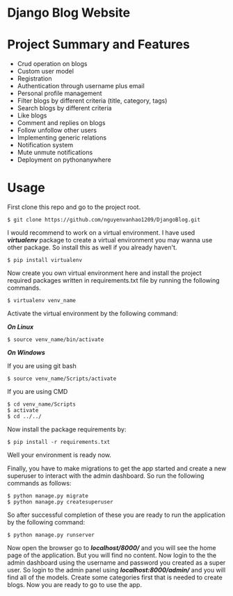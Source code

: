 # Django Blog Website

Project Summary and Features
================

  + Crud operation on blogs
  + Custom user model
  + Registration
  + Authentication through username plus email
  + Personal profile management
  + Filter blogs by different criteria (title, category, tags)
  + Search blogs by different criteria
  + Like blogs
  + Comment and replies on blogs
  + Follow unfollow other users
  + Implementing generic relations
  + Notification system
  + Mute unmute notifications
  + Deployment on pythonanywhere

Usage
=================

First clone this repo and go to the project root.

    $ git clone https://github.com/nguyenvanhao1209/DjangoBlog.git

I would recommend to work on a virtual environment. I have used ***virtualenv*** package to create a virtual environment you may wanna use other package. So install this as well if you already haven't.

    $ pip install virtualenv
    
Now create you own virtual environment here and install the project required packages written in requirements.txt file by running the following commands.

    $ virtualenv venv_name

Activate the virtual environment by the following command:


***On Linux***

    $ source venv_name/bin/activate
    
***On Windows***

If you are using git bash

    $ source venv_name/Scripts/activate
    
If you are using CMD

    $ cd venv_name/Scripts
    $ activate
    $ cd ../../
    
    
Now install the package requirements by:

    $ pip install -r requirements.txt
    
Well your environment is ready now.

Finally, you have to make migrations to get the app started and create a new superuser to interact with the admin dashboard.
So run the following commands as follows:

    $ python manage.py migrate
    $ python manage.py createsuperuser

So after successful completion of these you are ready to run the application by the following command:

    $ python manage.py runserver
    
Now open the browser go to ***localhost/8000/*** and you will see the home page of the application.
But you will find no content. Now login to the the admin dashboard using the username and password you created as a super user.
So login to the admin panel using ***localhost:8000/admin/*** and you will find all of the models. Create some categories first that is needed to create blogs.
Now you are ready to go to use the app.


